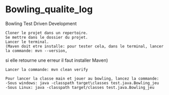 # Bowling_qualite_log
Bowling Test Driven Development

	Cloner le projet dans un repertoire.
	Se mettre dans le dossier du projet.
	Lancer le terminal.
	(Maven doit etre installe: pour tester cela, dans le terminal, lancer la commande: mvn --version,
  si elle retourne une erreur il faut installer Maven)
  
	Lancer la commande: mvn clean verify
  
	Pour lancer la classe main et jouer au bowling, lancez la commande: 
	-Sous windows: java -classpath target\classes test.java.Bowling_jeu
	-Sous Linux: java -classpath target/classes test.java.Bowling_jeu
